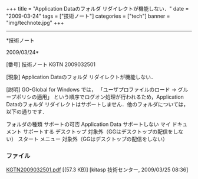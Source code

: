 ﻿+++
title = "Application Dataのフォルダ リダイレクトが機能しない．"
date = "2009-03-24"
tags = ["技術ノート"]
categories = ["tech"]
banner = "img/technote.jpg"
+++

-----------------------------------------------------------------------------------------------------------------------------

*技術ノート

2009/03/24*


[番号]
技術ノート KGTN 2009032501

[現象]
Application Dataのフォルダ リダイレクトが機能しない．

[説明]
GO-Global for Windows では， 「ユーザプロファイルのロード →
グループポリシの適用」
という順序でログオン処理が行われるため，Application Dataのフォルダ
リダイレクトはサポートしません．他のフォルダについては，以下の通りです．

フォルダの種類 サポートの可否 Application Data サポートしない マイ
ドキュメント サポートする デスクトップ
対象外（GGはデスクトップの配信をしない） スタート メニュー
対象外（GGはデスクトップの配信をしない）


### ファイル

 
 


[KGTN2009032501.pdf](http://techreport.kitasp.net/attachments/download/7/KGTN2009032501.pdf)
 [(57.3 KB)] [kitasp 技術センター, 2009/03/25
08:36]


 


 

